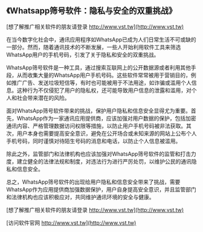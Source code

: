 ## **《Whatsapp筛号软件：隐私与安全的双重挑战》**

[想了解推广相关软件的朋友请登录 http://www.vst.tw](http://www.vst.tw)

在当今数字化社会中，通讯应用程序如WhatsApp已成为人们日常生活不可或缺的一部分。然而，随着通讯技术的不断发展，一些人开始利用软件工具来筛选WhatsApp用户的手机号码，引发了关于隐私和安全的双重挑战。

WhatsApp筛号软件是一种工具，通过搜索互联网上的公开数据源或者利用其他手段，从而收集大量的WhatsApp用户手机号码。这些软件常常被用于营销目的，例如推广广告、发送垃圾短信等，有时也可能被用于不法用途，如诈骗或滥用个人信息。这种行为不仅侵犯了用户的隐私权，还可能导致用户信息的泄露和滥用，对个人和社会带来潜在的风险。

面对WhatsApp筛号软件带来的挑战，保护用户隐私和信息安全显得尤为重要。首先，WhatsApp作为一家通讯应用提供商，应该加强对用户数据的保护，包括加密通讯内容、严格管理数据访问权限等措施，以防止用户手机号码被非法获取。其次，用户本身也需要提高安全意识，避免在公开场合或未知来源的网站上公布个人手机号码，同时谨慎对待陌生号码的消息和电话，以防止个人信息被滥用。

除此之外，监管部门和法律机构也应该加强对WhatsApp筛号软件的监管和打击力度，建立健全的法律法规和制度，对违法行为进行严厉处罚，以维护公民的通讯隐私和信息安全。

总之，WhatsApp筛号软件的出现给用户隐私和信息安全带来了挑战，需要WhatsApp作为应用提供商加强数据保护，用户自身提高安全意识，并且监管部门和法律机构也应该积极应对，共同维护通讯环境的安全与健康。

[想了解推广相关软件的朋友请登录 http://www.vst.tw](http://www.vst.tw)


[访问软件官网 http://www.vst.tw](http://www.vst.tw)
